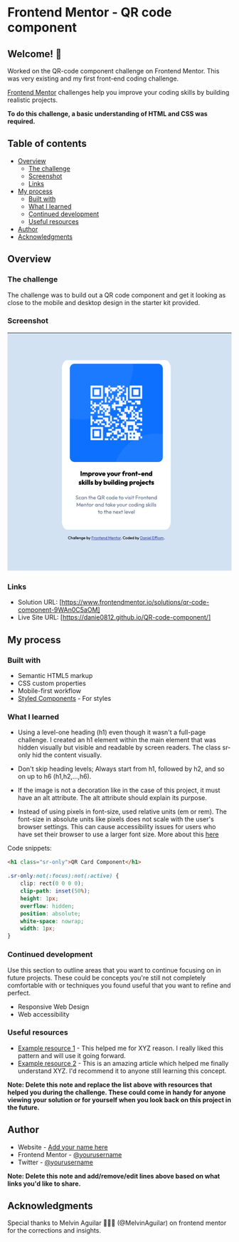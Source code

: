 # Frontend Mentor - QR code component

## Welcome! 👋

Worked on the QR-code component challenge on Frontend Mentor. This was very existing and my first front-end coding challenge.

[Frontend Mentor](https://www.frontendmentor.io) challenges help you improve your coding skills by building realistic projects.

**To do this challenge, a basic understanding of HTML and CSS was required.**

## Table of contents

- [Overview](#overview)
  - [The challenge](#the-challenge)
  - [Screenshot](#screenshot)
  - [Links](#links)
- [My process](#my-process)
  - [Built with](#built-with)
  - [What I learned](#what-i-learned)
  - [Continued development](#continued-development)
  - [Useful resources](#useful-resources)
- [Author](#author)
- [Acknowledgments](#acknowledgments)

## Overview
### The challenge

The challenge was to build out a QR code component and get it looking as close to the mobile and desktop design in the starter kit provided.

### Screenshot

![](./images/my_solution-preview.png)

### Links

- Solution URL: [https://www.frontendmentor.io/solutions/qr-code-component-9WAn0C5aOM]
- Live Site URL: [https://danie0812.github.io/QR-code-component/]

## My process

### Built with

- Semantic HTML5 markup
- CSS custom properties
- Mobile-first workflow
- [Styled Components](https://styled-components.com/) - For styles

### What I learned
- Using a level-one heading (h1) even though it wasn't a full-page challenge. I  created an h1 element within the main element that was hidden visually but visible and readable by screen readers. The class sr-only hid the content visually.

- Don't skip heading levels; Always start from h1, followed by h2, and so on up to h6 (h1,h2,...,h6). 

- If the image is not a decoration like in the case of this project, it must have an alt attribute. The alt attribute should explain its purpose.

- Instead of using pixels in font-size, used relative units (em or rem). The font-size in absolute units like pixels does not scale with the user's browser settings. This can cause accessibility issues for users who have set their browser to use a larger font size. More about this [here](https://www.joshwcomeau.com/css/surprising-truth-about-pixels-and-accessibility/)

Code snippets:

```html
<h1 class="sr-only">QR Card Component</h1>
```
```css
.sr-only:not(:focus):not(:active) {
    clip: rect(0 0 0 0); 
    clip-path: inset(50%);
    height: 1px;
    overflow: hidden;
    position: absolute;
    white-space: nowrap; 
    width: 1px;
}
```
### Continued development

Use this section to outline areas that you want to continue focusing on in future projects. These could be concepts you're still not completely comfortable with or techniques you found useful that you want to refine and perfect.

- Responsive Web Design
- Web accessibility

### Useful resources

- [Example resource 1](https://www.example.com) - This helped me for XYZ reason. I really liked this pattern and will use it going forward.
- [Example resource 2](https://www.example.com) - This is an amazing article which helped me finally understand XYZ. I'd recommend it to anyone still learning this concept.

**Note: Delete this note and replace the list above with resources that helped you during the challenge. These could come in handy for anyone viewing your solution or for yourself when you look back on this project in the future.**

## Author

- Website - [Add your name here](https://www.your-site.com)
- Frontend Mentor - [@yourusername](https://www.frontendmentor.io/profile/yourusername)
- Twitter - [@yourusername](https://www.twitter.com/yourusername)

**Note: Delete this note and add/remove/edit lines above based on what links you'd like to share.**

## Acknowledgments

Special thanks to Melvin Aguilar 🧑🏻‍💻 (@MelvinAguilar) on frontend mentor for the corrections and insights.

